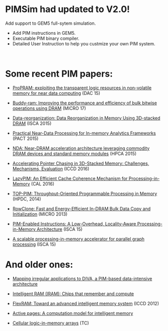 # PIMSim had updated to V2.0!

Add support to GEM5 full-sytem simulation.

+ Add PIM instructions in GEM5.
+ Executable PIM binary compiler.
+ Detailed User Instruction to help you custmize your own PIM system.
      
      
# Some recent PIM papers:

- [ProPRAM: exploiting the transparent logic resources in non-volatile memory for near data computing](http://dl.acm.org/citation.cfm?id=2744896) (DAC 15)

- [Buddy-ram: Improving the performance and efficiency of bulk bitwise operations using DRAM](https://arxiv.org/abs/1611.09988) (MICRO 17)

- [Data-reorganization: Data Reorganization in Memory Using 3D-stacked DRAM](http://dl.acm.org/citation.cfm?id=2750397) (ISCA 2015)

- [Practical Near-Data Processing for In-memory Analytics Frameworks](http://ieeexplore.ieee.org/abstract/document/7429299/) (PACT 2015)

- [NDA: Near-DRAM acceleration architecture leveraging commodity DRAM devices and standard memory modules](http://ieeexplore.ieee.org/abstract/document/7056040/) (HPCA 2015)

- [Accelerating Pointer Chasing in 3D-Stacked Memory: Challenges, Mechanisms, Evaluation](http://ieeexplore.ieee.org/abstract/document/7753257/) (ICCD 2016)

- [LazyPIM: An Efficient Cache Coherence Mechanism for Processing-in-Memory](http://ieeexplore.ieee.org/abstract/document/7485993/) (CAL 2016)

- [TOP-PIM: Throughput-Oriented Programmable Processing in Memory](http://dl.acm.org/citation.cfm?id=2600213) (HPDC, 2014)

- [RowClone: Fast and Energy-Efficient In-DRAM Bulk Data Copy and Initialization](http://ieeexplore.ieee.org/abstract/document/7847625/) (MICRO 2013)

- [PIM-Enabled Instructions: A Low-Overhead, Locality-Aware Processing-in-Memory Architecture](http://ieeexplore.ieee.org/abstract/document/7284077/) (ISCA 15)

- [A scalable processing-in-memory accelerator for parallel graph processing](http://ieeexplore.ieee.org/abstract/document/7284059/) (ISCA 15)



# And older ones:

- [Mapping irregular applications to DIVA, a PIM-based data-intensive architecture](http://dl.acm.org/citation.cfm?id=331589)

- [Intelligent RAM (IRAM): Chips that remember and compute](http://ieeexplore.ieee.org/abstract/document/585348/)

- [FlexRAM: Toward an advanced intelligent memory system](http://ieeexplore.ieee.org/abstract/document/6378608/) (ICCD 2012)

- [Active pages: A computation model for intelligent memory](http://dl.acm.org/citation.cfm?id=279387)

- [Cellular logic-in-memory arrays](http://ieeexplore.ieee.org/abstract/document/1671347/) (TC)

